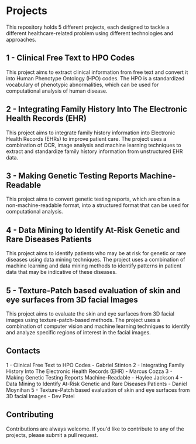 Projects
========

This repository holds 5 different projects, each designed to tackle a different healthcare-related problem using different technologies and approaches.

1 - Clinical Free Text to HPO Codes
-------------------------------

This project aims to extract clinical information from free text and convert it into Human Phenotype Ontology (HPO) codes. The HPO is a standardized vocabulary of phenotypic abnormalities, which can be used for computational analysis of human disease.

2 - Integrating Family History Into The Electronic Health Records (EHR)
-------------------------------------------------------------------

This project aims to integrate family history information into Electronic Health Records (EHRs) to improve patient care. The project uses a combination of OCR, image analysis and machine learning techniques to extract and standardize family history information from unstructured EHR data.


3 - Making Genetic Testing Reports Machine-Readable
-----------------------------------------------

This project aims to convert genetic testing reports, which are often in a non-machine-readable format, into a structured format that can be used for computational analysis. 


4 - Data Mining to Identify At-Risk Genetic and Rare Diseases Patients
------------------------------------------------------------------

This project aims to identify patients who may be at risk for genetic or rare diseases using data mining techniques. The project uses a combination of machine learning and data mining methods to identify patterns in patient data that may be indicative of these diseases.

5 - Texture-Patch based evaluation of skin and eye surfaces from 3D facial Images
-----------------------------------------------------------------------------

This project aims to evaluate the skin and eye surfaces from 3D facial images using texture-patch-based methods. The project uses a combination of computer vision and machine learning techniques to identify and analyze specific regions of interest in the facial images.

Contacts
------------
1 - Clinical Free Text to HPO Codes - Gabriel Stinton
2 - Integrating Family History Into The Electronic Health Records (EHR) - Marcus Cozza
3 - Making Genetic Testing Reports Machine-Readable - Haylee Jackson
4 - Data Mining to Identify At-Risk Genetic and Rare Diseases Patients - Daniel Moynihan
5 - Texture-Patch based evaluation of skin and eye surfaces from 3D facial Images - Dev Patel

Contributing
------------

Contributions are always welcome. If you'd like to contribute to any of the projects, please submit a pull request.
